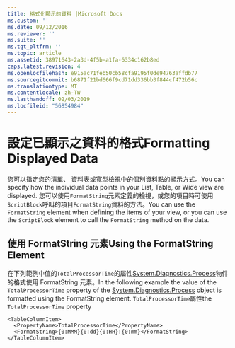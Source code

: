 ```yaml
---
title: 格式化顯示的資料 |Microsoft Docs
ms.custom: ''
ms.date: 09/12/2016
ms.reviewer: ''
ms.suite: ''
ms.tgt_pltfrm: ''
ms.topic: article
ms.assetid: 38971643-2a3d-4f5b-a1fa-6334c162b8ed
caps.latest.revision: 4
ms.openlocfilehash: e915ac71feb50cb58cfa9195f0de94763affdb77
ms.sourcegitcommit: b6871f21bd666f9cd71dd336bb3f844cf472b56c
ms.translationtype: MT
ms.contentlocale: zh-TW
ms.lasthandoff: 02/03/2019
ms.locfileid: "56854984"
---
```

# <a name="formatting-displayed-data"></a><span data-ttu-id="c2e39-102">設定已顯示之資料的格式</span><span class="sxs-lookup"><span data-stu-id="c2e39-102">Formatting Displayed Data</span></span>

<span data-ttu-id="c2e39-103">您可以指定您的清單、 資料表或寬型檢視中的個別資料點的顯示方式。</span><span class="sxs-lookup"><span data-stu-id="c2e39-103">You can specify how the individual data points in your List, Table, or Wide view are displayed.</span></span> <span data-ttu-id="c2e39-104">您可以使用`FormatString`元素定義的檢視，或您的項目時可使用`ScriptBlock`呼叫的項目`FormatString`資料的方法。</span><span class="sxs-lookup"><span data-stu-id="c2e39-104">You can use the `FormatString` element when defining the items of your view, or you can use the `ScriptBlock` element to call the `FormatString` method on the data.</span></span>

## <a name="using-the-formatstring-element"></a><span data-ttu-id="c2e39-105">使用 FormatString 元素</span><span class="sxs-lookup"><span data-stu-id="c2e39-105">Using the FormatString Element</span></span>

<span data-ttu-id="c2e39-106">在下列範例中值的`TotalProcessorTime`的屬性[System.Diagnostics.Process](/dotnet/api/System.Diagnostics.Process)物件的格式使用 FormatString 元素。</span><span class="sxs-lookup"><span data-stu-id="c2e39-106">In the following example the value of the `TotalProcessorTime` property of the [System.Diagnostics.Process](/dotnet/api/System.Diagnostics.Process) object is formatted using the FormatString element.</span></span> <span data-ttu-id="c2e39-107">`TotalProcessorTime`屬性</span><span class="sxs-lookup"><span data-stu-id="c2e39-107">the `TotalProcessorTime` property</span></span>

```
<TableColumnItem>
  <PropertyName>TotalProcessorTime</PropertyName>
  <FormatString>{0:MMM}{0:dd}{0:HH}:{0:mm}</FormatString>
</TableColumnItem>
```



